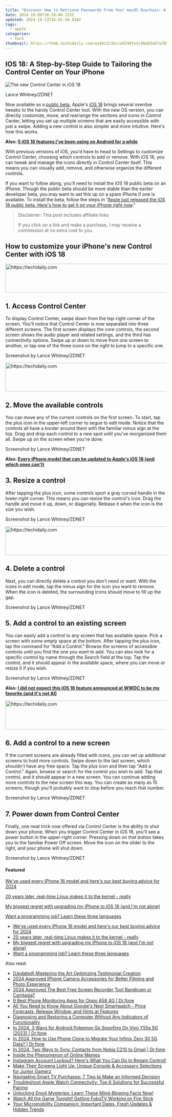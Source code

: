 ```yaml
---
title: "Discover How to Retrieve Passwords From Your macOS Keychain: A Step-by-Step Guide"
date: 2024-10-08T16:18:00.152Z
updated: 2024-10-13T16:02:58.836Z
tags:
  - apple
categories:
  - tech
thumbnail: https://thmb.techidaily.com/ea46c2c3bcce8249fe3c90a83e87a709d2898868b39864edef92685020cbb6c9.png
---
```


## IOS 18: A Step-by-Step Guide to Tailoring the Control Center on Your iPhone

![The new Control Center in iOS 18](https://www.zdnet.com/a/img/resize/0fad3187119a65464264acfafa3242d4fc9ae68c/2024/06/13/a720fde8-728a-4ee7-aa73-4977973280fa/figure-top-how-to-use-and-customize-your-iphones-new-control-center-with-ios-18.jpg?auto=webp&width=1280)

Lance Whitney/ZDNET

Now available as a [public beta](https://www.zdnet.com/article/apple-just-released-the-ios-18-public-beta-heres-how-to-get-it-on-your-iphone-right-now/), Apple's [iOS 18](https://www.zdnet.com/article/ios-18-the-biggest-iphone-changes-apple-announced-at-wwdc-2024/) brings several overdue tweaks to the handy Control Center tool. With the new OS version, you can directly customize, move, and rearrange the sections and icons in Control Center, letting you set up multiple screens that are easily accessible with just a swipe. Adding a new control is also simpler and more intuitive. Here's how this works.

**Also: [5 iOS 18 features I've been using on Android for a while](https://www.zdnet.com/article/5-ios-18-features-ive-been-using-on-android-for-a-while/)**

With previous versions of iOS, you'd have to head to Settings to customize Control Center, choosing which controls to add or remove. With iOS 18, you can tweak and manage the icons directly in Control Center itself. This means you can visually add, remove, and otherwise organize the different controls.

If you want to follow along, you'll need to install the iOS 18 public beta on an iPhone. Though the public beta should be more stable than the earlier developer beta, you may want to set this up on a spare iPhone if one is available. To install the beta, follow the steps in "[Apple just released the iOS 18 public beta. Here's how to get it on your iPhone right now](https://www.zdnet.com/article/apple-just-released-the-ios-18-public-beta-heres-how-to-get-it-on-your-iphone-right-now/)."

>  Disclaimer: This post includes affiliate links
>
>  If you click on a link and make a purchase, I may receive a commission at no extra cost to you.
>

## How to customize your iPhone's new Control Center with iOS 18

<!-- affiliate ads begin -->
<a href="https://ephamedtechinc.pxf.io/c/5597632/2137207/26400" target="_top" id="2137207">
  <img src="//a.impactradius-go.com/display-ad/26400-2137207" border="0" alt="https://techidaily.com" width="728" height="90"/>
</a>
<img height="0" width="0" src="https://ephamedtechinc.pxf.io/i/5597632/2137207/26400" style="position:absolute;visibility:hidden;" border="0" />
<!-- affiliate ads end -->

## 1\. Access Control Center

To display Control Center, swipe down from the top-right corner of the screen. You'll notice that Control Center is now separated into three different screens. The first screen displays the core controls, the second screen shows the audio player and related settings, and the third has connectivity options. Swipe up or down to move from one screen to another, or tap one of the three icons on the right to jump to a specific one.

Screenshot by Lance Whitney/ZDNET

<!-- affiliate ads begin -->
<a href="https://aidotcom.pxf.io/c/5597632/2134499/19576" target="_top" id="2134499">
  <img src="//a.impactradius-go.com/display-ad/19576-2134499" border="0" alt="https://techidaily.com" width="600" height="90"/>
</a>
<img height="0" width="0" src="https://aidotcom.pxf.io/i/5597632/2134499/19576" style="position:absolute;visibility:hidden;" border="0" />
<!-- affiliate ads end -->

## 2\. Move the available controls

You can move any of the current controls on the first screen. To start, tap the plus icon in the upper-left corner to segue to edit mode. Notice that the controls all have a border around them with the familiar minus sign at the top. Drag and drop each control to a new spot until you've reorganized them all. Swipe up on the screen when you're done.

Screenshot by Lance Whitney/ZDNET

**Also: [Every iPhone model that can be updated to Apple's iOS 18 (and which ones can't)](https://www.zdnet.com/article/every-iphone-model-that-can-be-updated-to-apples-ios-18-and-which-ones-cant/)**

## 3\. Resize a control

After tapping the plus icon, some controls sport a gray curved handle in the lower-right corner. This means you can resize the control's icon. Drag the handle and move it up, down, or diagonally. Release it when the icon is the size you wish.

Screenshot by Lance Whitney/ZDNET

<!-- affiliate ads begin -->
<a href="https://appsumo.8odi.net/c/5597632/2151856/7443" target="_top" id="2151856">
  <img src="//a.impactradius-go.com/display-ad/7443-2151856" border="0" alt="https://techidaily.com" width="728" height="90"/>
</a>
<img height="0" width="0" src="https://appsumo.8odi.net/i/5597632/2151856/7443" style="position:absolute;visibility:hidden;" border="0" />
<!-- affiliate ads end -->

## 4\. Delete a control

Next, you can directly delete a control you don't need or want. With the icons in edit mode, tap the minus sign for the icon you want to remove. When the icon is deleted, the surrounding icons should move to fill up the gap.

Screenshot by Lance Whitney/ZDNET

## 5\. Add a control to an existing screen

You can easily add a control to any screen that has available space. Pick a screen with some empty space at the bottom. After tapping the plus icon, tap the command for "Add a Control." Browse the screens of accessible controls until you find the one you want to add. You can also look for a specific control by name through the Search field at the top. Tap the control, and it should appear in the available space, where you can move or resize it if you wish.

Screenshot by Lance Whitney/ZDNET

**Also: [I did not expect this iOS 18 feature announced at WWDC to be my favorite (and it's not AI)](https://www.zdnet.com/article/i-did-not-expect-this-ios-18-feature-announced-at-wwdc-to-be-my-favorite-and-its-not-ai/)**

<!-- affiliate ads begin -->
<a href="https://unicoeye.pxf.io/c/5597632/2134233/18498" target="_top" id="2134233">
  <img src="//a.impactradius-go.com/display-ad/18498-2134233" border="0" alt="https://techidaily.com" width="728" height="90"/>
</a>
<img height="0" width="0" src="https://unicoeye.pxf.io/i/5597632/2134233/18498" style="position:absolute;visibility:hidden;" border="0" />
<!-- affiliate ads end -->

## 6\. Add a control to a new screen

If the current screens are already filled with icons, you can set up additional screens to hold more controls. Swipe down to the last screen, which shouldn't have any free space. Tap the plus icon and then tap "Add a Control." Again, browse or search for the control you wish to add. Tap that control, and it should appear in a new screen. You can continue adding more controls to the new screen this way. You can create as many as 15 screens, though you'll probably want to stop before you reach that number.

Screenshot by Lance Whitney/ZDNET

## 7\. Power down from Control Center

Finally, one neat trick now offered via Control Center is the ability to shut down your phone. When you trigger Control Center in iOS 18, you'll see a power button in the upper-right corner. Pressing down on that button takes you to the familiar Power Off screen. Move the icon on the slider to the right, and your phone will shut down.

Screenshot by Lance Whitney/ZDNET

#### Featured

[We've used every iPhone 16 model and here's our best buying advice for 2024](https://www.zdnet.com/article/iphone-16-pro-max-buying-advice-2024/ "We've used every iPhone 16 model and here's our best buying advice for 2024")

[20 years later, real-time Linux makes it to the kernel - really](https://www.zdnet.com/article/20-years-later-real-time-linux-makes-it-to-the-kernel-really/ "20 years later, real-time Linux makes it to the kernel - really")

[My biggest regret with upgrading my iPhone to iOS 18 (and I'm not alone)](https://www.zdnet.com/article/my-biggest-regret-with-upgrading-my-iphone-to-ios-18-and-im-not-alone/ "My biggest regret with upgrading my iPhone to iOS 18 (and I'm not alone)")

[Want a programming job? Learn these three languages](https://www.zdnet.com/article/want-a-programming-job-learn-these-three-languages/ "Want a programming job? Learn these three languages")

* [We've used every iPhone 16 model and here's our best buying advice for 2024](https://www.zdnet.com/article/iphone-16-pro-max-buying-advice-2024/ "We've used every iPhone 16 model and here's our best buying advice for 2024")
* [20 years later, real-time Linux makes it to the kernel - really](https://www.zdnet.com/article/20-years-later-real-time-linux-makes-it-to-the-kernel-really/ "20 years later, real-time Linux makes it to the kernel - really")
* [My biggest regret with upgrading my iPhone to iOS 18 (and I'm not alone)](https://www.zdnet.com/article/my-biggest-regret-with-upgrading-my-iphone-to-ios-18-and-im-not-alone/ "My biggest regret with upgrading my iPhone to iOS 18 (and I'm not alone)")
* [Want a programming job? Learn these three languages](https://www.zdnet.com/article/want-a-programming-job-learn-these-three-languages/ "Want a programming job? Learn these three languages")

<ins class="adsbygoogle"
     style="display:block"
     data-ad-format="autorelaxed"
     data-ad-client="ca-pub-7571918770474297"
     data-ad-slot="1223367746"></ins>

<ins class="adsbygoogle"
     style="display:block"
     data-ad-client="ca-pub-7571918770474297"
     data-ad-slot="8358498916"
     data-ad-format="auto"
     data-full-width-responsive="true"></ins>

<span class="atpl-alsoreadstyle">Also read:</span>
<div><ul>
<li><a href="https://extra-skills.techidaily.com/updated-mastering-the-art-optimizing-testimonial-creation/"><u>[Updated] Mastering the Art Optimizing Testimonial Creation</u></a></li>
<li><a href="https://article-posts.techidaily.com/2024-approved-iphone-camera-accessories-for-better-filming-and-photo-experience/"><u>2024 Approved IPhone Camera Accessories for Better Filming and Photo Experience</u></a></li>
<li><a href="https://on-screen-recording.techidaily.com/2024-approved-the-best-free-screen-recorder-tool-bandicam-or-camtasia/"><u>2024 Approved The Best Free Screen Recorder Tool Bandicam or Camtasia?</u></a></li>
<li><a href="https://android-location-track.techidaily.com/9-best-phone-monitoring-apps-for-oppo-a58-4g-drfone-by-drfone-virtual-android/"><u>9 Best Phone Monitoring Apps for Oppo A58 4G | Dr.fone</u></a></li>
<li><a href="https://technical-tips.techidaily.com/all-you-need-to-know-about-googles-next-smartwatch-price-forecasts-release-window-and-hints-at-features/"><u>All You Need to Know About Google's Next Smartwatch - Price Forecasts, Release Window, and Hints at Features</u></a></li>
<li><a href="https://techtrends.techidaily.com/diagnosing-and-restoring-a-computer-without-any-indicators-of-functionality/"><u>Diagnosing and Restoring a Computer Without Any Indicators of Functionality</u></a></li>
<li><a href="https://change-location.techidaily.com/in-2024-3-ways-for-android-pokemon-go-spoofing-on-vivo-y55s-5g-2023-drfone-by-drfone-virtual-android/"><u>In 2024, 3 Ways for Android Pokemon Go Spoofing On Vivo Y55s 5G (2023) | Dr.fone</u></a></li>
<li><a href="https://android-transfer.techidaily.com/in-2024-how-to-use-phone-clone-to-migrate-your-infinix-zero-30-5g-data-drfone-by-drfone-transfer-from-android-transfer-from-android/"><u>In 2024, How to Use Phone Clone to Migrate Your Infinix Zero 30 5G Data? | Dr.fone</u></a></li>
<li><a href="https://android-transfer.techidaily.com/in-2024-two-ways-to-sync-contacts-from-nokia-c210-to-gmail-drfone-by-drfone-transfer-from-android-transfer-from-android/"><u>In 2024, Two Ways to Sync Contacts from Nokia C210 to Gmail | Dr.fone</u></a></li>
<li><a href="https://technical-tips.techidaily.com/inside-the-phenomenon-of-online-memes/"><u>Inside the Phenomenon of Online Memes</u></a></li>
<li><a href="https://technical-tips.techidaily.com/instagram-account-lockout-heres-what-you-can-do-to-regain-control/"><u>Instagram Account Lockout? Here's What You Can Do to Regain Control!</u></a></li>
<li><a href="https://technical-tips.techidaily.com/make-their-screens-light-up-unique-console-and-accessory-selections-for-junior-gamerz/"><u>Make Their Screens Light Up: Unique Console & Accessory Selections for Junior Gamerz</u></a></li>
<li><a href="https://technical-tips.techidaily.com/navigating-smart-tv-purchases-7-tips-to-make-an-informed-decision/"><u>Navigating Smart TV Purchases: 7 Tips to Make an Informed Decision</u></a></li>
<li><a href="https://technical-tips.techidaily.com/troubleshoot-apple-watch-connectivity-top-6-solutions-for-successful-pairing/"><u>Troubleshoot Apple Watch Connectivity: Top 6 Solutions for Successful Pairing</u></a></li>
<li><a href="https://technical-tips.techidaily.com/1722902967843-unlocking-emoji-mysteries-learn-these-mind-blowing-facts-now/"><u>Unlocking Emoji Mysteries: Learn These Mind-Blowing Facts Now!</u></a></li>
<li><a href="https://tech-recovery.techidaily.com/1722860216209-watch-all-the-game-tonight-getting-fubotv-working-on-fire-stick/"><u>Watch All the Game Tonight! Getting FuboTV Working on Fire Stick</u></a></li>
<li><a href="https://technical-tips.techidaily.com/your-micromobility-companion-important-dates-fresh-updates-and-hidden-trends/"><u>Your Micromobility Companion: Important Dates, Fresh Updates & Hidden Trends</u></a></li>
</ul></div>


